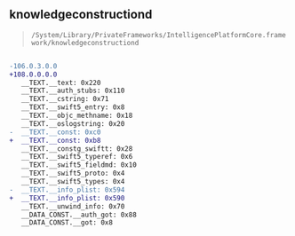 ## knowledgeconstructiond

> `/System/Library/PrivateFrameworks/IntelligencePlatformCore.framework/knowledgeconstructiond`

```diff

-106.0.3.0.0
+108.0.0.0.0
   __TEXT.__text: 0x220
   __TEXT.__auth_stubs: 0x110
   __TEXT.__cstring: 0x71
   __TEXT.__swift5_entry: 0x8
   __TEXT.__objc_methname: 0x18
   __TEXT.__oslogstring: 0x20
-  __TEXT.__const: 0xc0
+  __TEXT.__const: 0xb8
   __TEXT.__constg_swiftt: 0x28
   __TEXT.__swift5_typeref: 0x6
   __TEXT.__swift5_fieldmd: 0x10
   __TEXT.__swift5_proto: 0x4
   __TEXT.__swift5_types: 0x4
-  __TEXT.__info_plist: 0x594
+  __TEXT.__info_plist: 0x590
   __TEXT.__unwind_info: 0x70
   __DATA_CONST.__auth_got: 0x88
   __DATA_CONST.__got: 0x8

```
